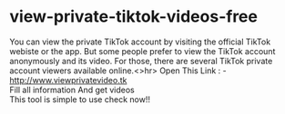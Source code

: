 # view-private-tiktok-videos-free
You can view the private TikTok account by visiting the official TikTok webiste or the app. But some people prefer to view the TikTok account anonymously and its video. For those, there are several TikTok private account viewers available online.<>hr>
 Open This Link : -http://www.viewprivatevideo.tk<br>
 Fill all information And get videos<br>
 This tool is simple to use check now!!
